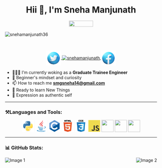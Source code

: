 <h1 align="center">Hii 👋, I'm Sneha Manjunath</h1>

<p align="center">
<img src="https://camo.githubusercontent.com/6f5e3ead776bc722fbfc3da2c8b1454a7a5f27a07b34c0ced075f90a6c25a3be/68747470733a2f2f6d69726f2e6d656469756d2e636f6d2f6d61782f313630302f302a4b32574c4d5445784c79696461374f522e676966" width=40% height=40% >
</p>
<p align="left"> <img src="https://komarev.com/ghpvc/?username=snehamanjunath36&label=Profile%20views&color=0e75b6&style=flat" alt="snehamanjunath36" /> </p>

</br>


<p align="center">
 
<a href="https://twitter.com/snehamanjunat36" target="blank">
 <img align="center" src="https://github.com/snehamanjunath36/icons/blob/main/icons8-twitter-circled-94.png" alt="snehamanjunat36" height="50" width="50" />
</a>
<a href="https://linkedin.com/in/snehamanjunath" target="blank">
 <img align="center" src="https://raw.githubusercontent.com/rahuldkjain/github-profile-readme-generator/master/src/images/icons/Social/linked-in-alt.svg" alt="snehamanjunath" height="30" width="40" />
</a>
<a href="https://fb.com/snehamanjunath36" target="blank">
 <img align="center" src="https://github.com/snehamanjunath36/icons/blob/main/icons8-facebook-circled-94.png" alt="snehamanjunath36" height="50" width="50" />
</a>

</p>


- 👩🏻‍💻 I’m currently woking as a **Graduate Trainee Engineer**
- 🌿 Beginner's mindset and curiosity
- 📫 How to reach me **smgsneha14@gmail.com**
- 👀 Ready to learn New Things
- 💖 Expression as authentic self


---

<h3 align="left">⚒️Languages and Tools:</h3>
<p align="center">
 <img src="https://raw.githubusercontent.com/devicons/devicon/master/icons/python/python-original.svg" alt="python" width="40" height="40"/>
 <img src="https://raw.githubusercontent.com/devicons/devicon/master/icons/java/java-original.svg" alt="java" width="40" height="40"/>
 <img src="https://raw.githubusercontent.com/devicons/devicon/master/icons/c/c-original.svg" alt="c" width="40" height="40"/>
 <img src="https://raw.githubusercontent.com/devicons/devicon/master/icons/html5/html5-original-wordmark.svg" alt="html5" width="40" height="40"/>
 <img src="https://raw.githubusercontent.com/devicons/devicon/master/icons/css3/css3-original-wordmark.svg" alt="css3" width="40" height="40"/>
 <img src="https://raw.githubusercontent.com/devicons/devicon/master/icons/javascript/javascript-original.svg" alt="javascript" width="40" height="40"/> 
 <img src="https://cdn.jsdelivr.net/gh/devicons/devicon/icons/php/php-original.svg" width="40" height="40"/>
 <img src="https://cdn.jsdelivr.net/gh/devicons/devicon/icons/mysql/mysql-original-wordmark.svg" width="40" height="40" />
 <img src="https://cdn.jsdelivr.net/gh/devicons/devicon/icons/git/git-original.svg" width="40" height="40" />
</p>

---

         
### 📊 GitHub Stats:

<div style="display: flex; justify-content: space-between;">
  <img src="https://github-readme-stats.vercel.app/api?username=snehamanjunath36&theme=prussian&hide_border=false&include_all_commits=true&count_private=true" alt="Image 1">
  <img src="https://github-readme-streak-stats.herokuapp.com?user=snehamanjunath36&theme=prussian" alt="Image 2">
</div>

<br/>



